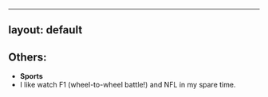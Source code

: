 
---
layout: default
---

## Others:

* **Sports**
* I like watch F1 (wheel-to-wheel battle!) and NFL in my spare time.
  



